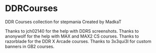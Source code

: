 # DDRCourses
DDR Courses collection for stepmania
Created by MadkaT

Thanks to jch02140 for the help with DDRS screenshots.
Thanks to anonywolf for the help with MAX and MAX2 CS courses.
Thanks to razorblade for the DDR X Arcade courses.
Thanks to 3x3qui3l for custom banners in GB2 courses.